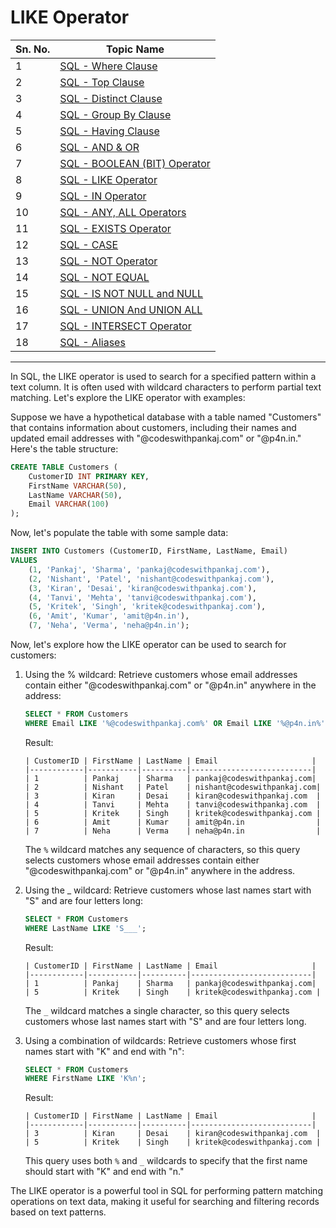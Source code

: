 # LIKE Operator
| Sn. No. | Topic Name                                                                                                       |
|---------|------------------------------------------------------------------------------------------------------------------|
| 1       | [SQL - Where Clause](WhereClause.md)                                                                           |
| 2       | [SQL - Top Clause](TopClause.md)                                                                               |
| 3       | [SQL - Distinct Clause](DistinctClause.md)                                                                     |
| 4       | [SQL - Group By Clause](GroupByClause.md)                                                                     |
| 5       | [SQL - Having Clause](HavingClause.md)                                                                         |
| 6       | [SQL - AND & OR](AND_OR.md)                                                                                   |
| 7       | [SQL - BOOLEAN (BIT) Operator](BOOLEAN_BIT_Operator.md)                                                         |
| 8       | [SQL - LIKE Operator](LIKEOperator.md)                                                                         |
| 9      | [SQL - IN Operator](INOperator.md)                                                                             |
| 10      | [SQL - ANY, ALL Operators](ANYALLOperators.md)                                                                 |
| 11      | [SQL - EXISTS Operator](EXISTSOperator.md)                                                                     |
| 12      | [SQL - CASE](CASE.md)                                                                                         |
| 13      | [SQL - NOT Operator](NOTOperator.md)                                                                           |
| 14      | [SQL - NOT EQUAL](NOTEQUAL.md)                                                                                |
| 15      | [SQL - IS NOT NULL and NULL](null_not_null.md)                                                                |
| 16      | [SQL - UNION And UNION ALL](UNION_UNIONALL.md)                                                                |
| 17      | [SQL - INTERSECT Operator](INTERSECT_EXCEPT_Operator.md)                                                         |
| 18      | [SQL - Aliases](Aliases.md)                                                                                  |

--------

In SQL, the LIKE operator is used to search for a specified pattern within a text column. It is often used with wildcard characters to perform partial text matching. Let's explore the LIKE operator with examples:

Suppose we have a hypothetical database with a table named "Customers" that contains information about customers, including their names and updated email addresses with "@codeswithpankaj.com" or "@p4n.in." Here's the table structure:

```sql
CREATE TABLE Customers (
    CustomerID INT PRIMARY KEY,
    FirstName VARCHAR(50),
    LastName VARCHAR(50),
    Email VARCHAR(100)
);
```

Now, let's populate the table with some sample data:

```sql
INSERT INTO Customers (CustomerID, FirstName, LastName, Email)
VALUES
    (1, 'Pankaj', 'Sharma', 'pankaj@codeswithpankaj.com'),
    (2, 'Nishant', 'Patel', 'nishant@codeswithpankaj.com'),
    (3, 'Kiran', 'Desai', 'kiran@codeswithpankaj.com'),
    (4, 'Tanvi', 'Mehta', 'tanvi@codeswithpankaj.com'),
    (5, 'Kritek', 'Singh', 'kritek@codeswithpankaj.com'),
    (6, 'Amit', 'Kumar', 'amit@p4n.in'),
    (7, 'Neha', 'Verma', 'neha@p4n.in');
```

Now, let's explore how the LIKE operator can be used to search for customers:

1. Using the % wildcard:
   Retrieve customers whose email addresses contain either "@codeswithpankaj.com" or "@p4n.in" anywhere in the address:

   ```sql
   SELECT * FROM Customers
   WHERE Email LIKE '%@codeswithpankaj.com%' OR Email LIKE '%@p4n.in%';
   ```

   Result:
   ```
   | CustomerID | FirstName | LastName | Email                     |
   |------------|-----------|----------|---------------------------|
   | 1          | Pankaj    | Sharma   | pankaj@codeswithpankaj.com|
   | 2          | Nishant   | Patel    | nishant@codeswithpankaj.com|
   | 3          | Kiran     | Desai    | kiran@codeswithpankaj.com  |
   | 4          | Tanvi     | Mehta    | tanvi@codeswithpankaj.com  |
   | 5          | Kritek    | Singh    | kritek@codeswithpankaj.com |
   | 6          | Amit      | Kumar    | amit@p4n.in                |
   | 7          | Neha      | Verma    | neha@p4n.in                |
   ```

   The `%` wildcard matches any sequence of characters, so this query selects customers whose email addresses contain either "@codeswithpankaj.com" or "@p4n.in" anywhere in the address.

2. Using the _ wildcard:
   Retrieve customers whose last names start with "S" and are four letters long:

   ```sql
   SELECT * FROM Customers
   WHERE LastName LIKE 'S___';
   ```

   Result:
   ```
   | CustomerID | FirstName | LastName | Email                     |
   |------------|-----------|----------|---------------------------|
   | 1          | Pankaj    | Sharma   | pankaj@codeswithpankaj.com|
   | 5          | Kritek    | Singh    | kritek@codeswithpankaj.com |
   ```

   The `_` wildcard matches a single character, so this query selects customers whose last names start with "S" and are four letters long.

3. Using a combination of wildcards:
   Retrieve customers whose first names start with "K" and end with "n":

   ```sql
   SELECT * FROM Customers
   WHERE FirstName LIKE 'K%n';
   ```

   Result:
   ```
   | CustomerID | FirstName | LastName | Email                     |
   |------------|-----------|----------|---------------------------|
   | 3          | Kiran     | Desai    | kiran@codeswithpankaj.com  |
   | 5          | Kritek    | Singh    | kritek@codeswithpankaj.com |
   ```

   This query uses both `%` and `_` wildcards to specify that the first name should start with "K" and end with "n."

The LIKE operator is a powerful tool in SQL for performing pattern matching operations on text data, making it useful for searching and filtering records based on text patterns.
